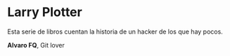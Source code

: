 # Larry Plotter

Esta serie de libros cuentan la historia de un hacker de los que hay pocos.

**Alvaro FQ**, Git lover
